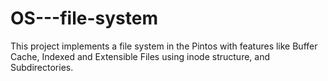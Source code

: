 # OS---file-system
This project implements a file system in the Pintos with features like Buffer Cache, Indexed and Extensible Files using inode structure, and Subdirectories.
